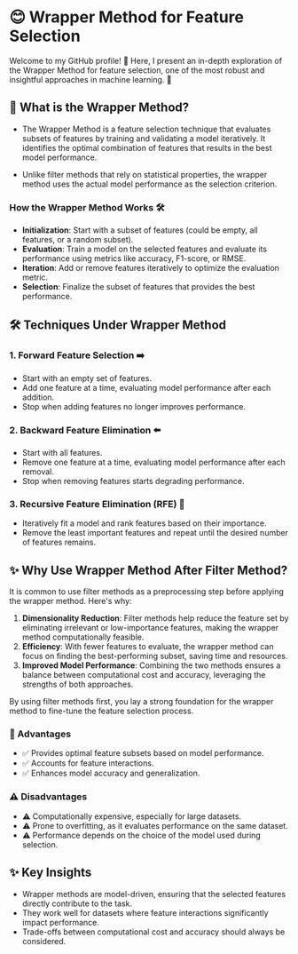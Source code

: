 #  😊 Wrapper Method for Feature Selection
Welcome to my GitHub profile! 🎉 Here, I present an in-depth exploration of the Wrapper Method for feature selection, one of the most robust and insightful approaches in machine learning. 🚀

## 🌟 What is the Wrapper Method?

* The Wrapper Method is a feature selection technique that evaluates subsets of features by training and validating a model iteratively. It identifies the optimal combination of features that results in the best model performance.

* Unlike filter methods that rely on statistical properties, the wrapper method uses the actual model performance as the selection criterion.

### How the Wrapper Method Works 🛠️
* **Initialization**: Start with a subset of features (could be empty, all features, or a random subset).
* **Evaluation**: Train a model on the selected features and evaluate its performance using metrics like accuracy, F1-score, or RMSE.
* **Iteration**: Add or remove features iteratively to optimize the evaluation metric.
* **Selection**: Finalize the subset of features that provides the best performance.

## 🛠️ Techniques Under Wrapper Method
### 1. Forward Feature Selection ➡️
* Start with an empty set of features.
* Add one feature at a time, evaluating model performance after each addition.
* Stop when adding features no longer improves performance.

### 2. Backward Feature Elimination ⬅️
* Start with all features.
* Remove one feature at a time, evaluating model performance after each removal.
* Stop when removing features starts degrading performance.

### 3. Recursive Feature Elimination (RFE) 🔄
* Iteratively fit a model and rank features based on their importance.
* Remove the least important features and repeat until the desired number of features remains.

## ✨ Why Use Wrapper Method After Filter Method?
It is common to use filter methods as a preprocessing step before applying the wrapper method. Here's why:

1. **Dimensionality Reduction**: Filter methods help reduce the feature set by eliminating irrelevant or low-importance features, making the wrapper method computationally feasible.
2. **Efficiency**: With fewer features to evaluate, the wrapper method can focus on finding the best-performing subset, saving time and resources.
3. **Improved Model Performance**: Combining the two methods ensures a balance between computational cost and accuracy, leveraging the strengths of both approaches.

By using filter methods first, you lay a strong foundation for the wrapper method to fine-tune the feature selection process.

### 🌟 Advantages
* ✅ Provides optimal feature subsets based on model performance.
* ✅ Accounts for feature interactions.
* ✅ Enhances model accuracy and generalization.

### ⚠️ Disadvantages
* ⚠️ Computationally expensive, especially for large datasets.
* ⚠️ Prone to overfitting, as it evaluates performance on the same dataset.
* ⚠️ Performance depends on the choice of the model used during selection.

## ✨ Key Insights
* Wrapper methods are model-driven, ensuring that the selected features directly contribute to the task.
* They work well for datasets where feature interactions significantly impact performance.
* Trade-offs between computational cost and accuracy should always be considered.

